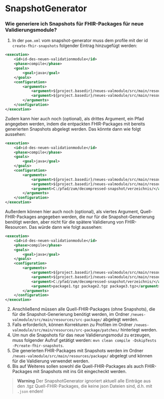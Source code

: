 # SnapshotGenerator

### Wie generiere ich Snapshots für FHIR-Packages für neue Validierungsmodule?
1. In der `pom.xml` vom snapshot-generator muss dem profile mit der id `create-fhir-snapshots` folgender Eintrag hinzugefügt werden:
```xml
<execution>
    <id>id-des-neuen-validationmodule</id>
    <phase>compile</phase>
    <goals>
        <goal>java</goal>
    </goals>
    <configuration>
        <arguments>
            <argument>${project.basedir}/neues-valmodule/src/main/resources/src-package/</argument>
            <argument>${project.basedir}/neues-valmodule/src/main/resources/package/</argument>
        </arguments>
    </configuration>
</execution>
```
Zudem kann hier auch noch (optional), als drittes Argument, ein Pfad angegeben werden, indem die entpackten FHIR-Packages mit bereits generierten Snapshots abgelegt werden. Das könnte dann wie folgt aussehen:
```xml
<execution>
    <id>id-des-neuen-validationmodule</id>
    <phase>compile</phase>
    <goals>
        <goal>java</goal>
    </goals>
    <configuration>
        <arguments>
            <argument>${project.basedir}/neues-valmodule/src/main/resources/src-package/</argument>
            <argument>${project.basedir}/neues-valmodule/src/main/resources/package/</argument>
            <argument>C:/pfad/zum/decompressed-snapshot/verzeichnis/</argument>
        </arguments>
    </configuration>
</execution>
```
Außerdem können hier auch noch (optional), als viertes Argument, Quell-FHIR-Packages angegeben werden, die nur für die Snapshot-Generierung benötigt werden, aber nicht für die spätere Validierung von FHIR-Resourcen. Das würde dann wie folgt aussehen:
```xml
<execution>
    <id>id-des-neuen-validationmodule</id>
    <phase>compile</phase>
    <goals>
        <goal>java</goal>
    </goals>
    <configuration>
        <arguments>
            <argument>${project.basedir}/neues-valmodule/src/main/resources/src-package/</argument>
            <argument>${project.basedir}/neues-valmodule/src/main/resources/package/</argument>
            <argument>C:/pfad/zum/decompressed-snapshot/verzeichnis/</argument>
            <argument>package1.tgz package2.tgz package3.tgz</argument>
        </arguments>
    </configuration>
</execution>
```
2. Anschließend müssen alle Quell-FHIR-Packages (ohne Snapshots), die für die Snapshot-Generierung benötigt werden, im Ordner `/neues-valmodule/src/main/resources/src-package/` abgelegt werden.
3. Falls erforderlich, können Korrekturen zu Profilen im Ordner `/neues-valmodule/src/main/resources/src-package/patches/` hinterlegt werden.
4. Um nun die Snapshots für das neue Validierungsmodul zu erzeugen, muss folgender Aufruf getätigt werden: `mvn clean compile -DskipTests -Pcreate-fhir-snapshots`.
5. Die generierten FHIR-Packages mit Snapshots werden im Ordner `/neues-valmodule/src/main/resources/package/` abgelegt und können für die Validierung verwendet werden.
6. Bis auf Weiteres sollen sowohl die Quell-FHIR-Packages als auch FHIR-Packages mit Snapshots mit ins Git eingecheckt werden. 

> **Warning**
> Der SnapshotGenerator ignoriert aktuell alle Einträge aus den .tgz Quell-FHIR-Packages, die keine json Dateien sind, d.h. mit `.json` enden!

